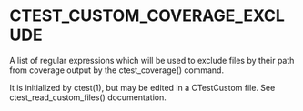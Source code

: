   

# CTEST_CUSTOM_COVERAGE_EXCLUDE  
A list of regular expressions which will be used to exclude files by their
path from coverage output by the ctest_coverage() command.  

It is initialized by ctest(1), but may be edited in a CTestCustom
file. See ctest_read_custom_files() documentation.  

